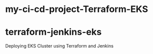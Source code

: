 # my-ci-cd-project-Terraform-EKS
# terraform-jenkins-eks
Deploying EKS Cluster using Terraform and Jenkins
